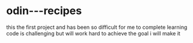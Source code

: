 # odin---recipes
this the first project and has been so difficult for me to complete
learning code is challenging  but will work hard to achieve the goal
i will make it